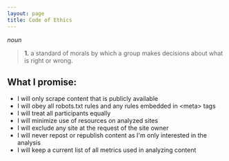```yaml
---
layout: page
title: Code of Ethics
---
```


*noun*
> **1.** a standard of morals by which a group makes decisions about what is right or wrong.

## What I promise:

* I will only scrape content that is publicly available
* I will obey all robots.txt rules and any rules embedded in \<meta\> tags
* I will treat all participants equally
* I will minimize use of resources on analyzed sites
* I will exclude any site at the request of the site owner
* I will never repost or republish content as I'm only interested in the analysis
* I will keep a current list of all metrics used in analyzing content
